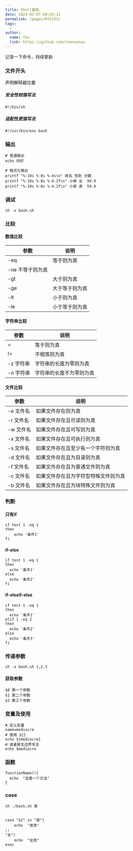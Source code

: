 ```yaml
---
title: Shell基础
date: 2023-03-07 09:03:11
permalink: /pages/07b153/
tags:
  - 
author: 
  name: Yan
  link: https://github.com/chansanya
---
```


记录一下命令，持续更新
<!-- more -->

### 文件开头
声明解释器位置

##### 安全性较强写法
```shell
#!/bin/sh
```

##### 适配性更强写法
```shell
#!/usr/bin/env bash
```

### 输出
```shell
# 普通输出
echo 你好

# 格式化输出
printf "%-10s %-8s %-4s\n" 姓名 性别 分数  
printf "%-10s %-8s %-4.2f\n" 小婷 女  99.9
printf "%-10s %-8s %-4.2f\n" 小家 男  59.9
```

### 调试
```shell
sh -x bash.sh
```
### 比较

#### 数值比较
| 参数         | 	说明     |
|------------|---------|
| -eq	       | 等于则为真   |
| -ne	不等于则为真 |
| -gt	       | 大于则为真   |
| -ge	       | 大于等于则为真 |
| -lt	       | 小于则为真   |
| -le	       | 小于等于则为真 |

#### 字符串比较
| 参数	     | 说明           |
|---------|--------------|
| =	      | 等于则为真        |
| !=	     | 不相等则为真       |
| -z 字符串	 | 字符串的长度为零则为真  |
| -n 字符串	 | 字符串的长度不为零则为真 |

#### 文件比较
| 参数	     | 说明                 |
|---------|--------------------|
| -e 文件名  | 	如果文件存在则为真         |
| -r 文件名	 | 如果文件存在且可读则为真       |
| -w 文件名  | 	如果文件存在且可写则为真      |
| -x 文件名	 | 如果文件存在且可执行则为真      |
| -s 文件名	 | 如果文件存在且至少有一个字符则为真  |
| -d 文件名	 | 如果文件存在且为目录则为真      |
| -f 文件名	 | 如果文件存在且为普通文件则为真    |
| -c 文件名	 | 如果文件存在且为字符型特殊文件则为真 |
| -b 文件名	 | 如果文件存在且为块特殊文件则为真   |

### 判断
#### 只有if
```shell
if test 1 -eq 1
then
    echo '条件1'
fi
```
#### if-else

```shell
if test 1 -eq 1
then
  echo '条件1'
else 
  echo '条件2'
fi
```

#### if-elseif-else

```shell
if test 1 -eq 1
then
  echo '条件1'
elif 1 -eq 2
then
  echo '条件2'
else 
  echo '条件3'
fi
```

### 传递参数
```shell
sh -x bash.sh 1,2,3
```
#### 获取参数
```shell
$0 第一个参数
$1 第二个参数
$2 第三个参数
```

### 变量及使用
```shell
# 定义变量
name=mediocre
# 使用 ${}
echo ${mediocre}
# 或者是无边界写法
echo $mediocre
```

### 函数
```shell
functionName(){
  echo  "这是一个方法"
}
```

### case
```shell
sh ./bash.sh 男


case "$1" in "男")
    echo  "男孩"
;;
"女")
    echo  "女孩"
esac
```
